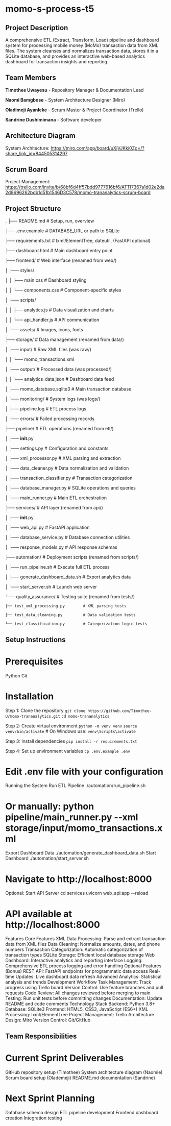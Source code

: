 # momo-s-process-t5

## Project Description
A comprehensive ETL (Extract, Transform, Load) pipeline and dashboard system for processing mobile money (MoMo) transaction data from XML files. The system cleanses and normalizes transaction data, stores it in a SQLite database, and provides an interactive web-based analytics dashboard for transaction insights and reporting.

## Team Members
**Timothee Uwayesu** - Repository Manager & Documentation Lead

**Naomi Bamgbose**  - System Architecture Designer (Miro)

**Oladimeji Ayanleke** - Scrum Master & Project Coordinator (Trello)

**Sandrine Dushimimana** - Software developer

## Architecture Diagram
System Architecture: https://miro.com/app/board/uXjVJKkj0Zg=/?share_link_id=844505314297

## Scrum Board
Project Management: https://trello.com/invite/b/68bf6d4ff57bdd9777616bf6/ATTI7367a1d02e2da2d9696262bdb1d51b1546D3C578/momo-trananalytics-scrum-board

## Project Structure
.
├── README.md                         # Setup, run, overview

├── .env.example                      # DATABASE_URL or path to SQLite

├── requirements.txt                  # lxml/ElementTree, dateutil, (FastAPI optional)

├── dashboard.html                    # Main dashboard entry point

├── frontend/                         # Web interface (renamed from web/)

│   ├── styles/

│   │   ├── main.css                  # Dashboard styling

│   │   └── components.css            # Component-specific styles

│   ├── scripts/

│   │   ├── analytics.js              # Data visualization and charts

│   │   └── api_handler.js            # API communication

│   └── assets/                       # Images, icons, fonts

├── storage/                          # Data management (renamed from data/)

│   ├── input/                        # Raw XML files (was raw/)

│   │   └── momo_transactions.xml

│   ├── output/                       # Processed data (was processed/)

│   │   └── analytics_data.json       # Dashboard data feed

│   ├── momo_database.sqlite3         # Main transaction database

│   └── monitoring/                   # System logs (was logs/)

│       ├── pipeline.log              # ETL process logs

│       └── errors/                   # Failed processing records

├── pipeline/                         # ETL operations (renamed from etl/)

│   ├── __init__.py

│   ├── settings.py                   # Configuration and constants

│   ├── xml_processor.py              # XML parsing and extraction

│   ├── data_cleaner.py               # Data normalization and validation

│   ├── transaction_classifier.py     # Transaction categorization

│   ├── database_manager.py           # SQLite operations and queries

│   └── main_runner.py                # Main ETL orchestration

├── services/                         # API layer (renamed from api/)

│   ├── __init__.py

│   ├── web_api.py                    # FastAPI application

│   ├── database_service.py           # Database connection utilities

│   └── response_models.py            # API response schemas

├── automation/                       # Deployment scripts (renamed from scripts/)

│   ├── run_pipeline.sh               # Execute full ETL process

│   ├── generate_dashboard_data.sh    # Export analytics data

│   └── start_server.sh               # Launch web server

└── quality_assurance/                # Testing suite (renamed from tests/)

    ├── test_xml_processing.py        # XML parsing tests
    
    ├── test_data_cleaning.py         # Data validation tests
    
    └── test_classification.py        # Categorization logic tests

## Setup Instructions
# Prerequisites
Python
Git

# Installation
Step 1: Clone the repository
`git clone https://github.com/Timothee-U/momo-trananalytics.git`
`cd momo-trananalytics`

Step 2: Create virtual environment
`python -m venv venv`
`source venv/bin/activate`  # On Windows use: `venv\Scripts\activate`

Step 3: Install dependencies
`pip install -r requirements.txt`

Step 4: Set up environment variables
`cp .env.example .env`

# Edit .env file with your configuration

Running the System
Run ETL Pipeline
./automation/run_pipeline.sh
# Or manually: python pipeline/main_runner.py --xml storage/input/momo_transactions.xml
Export Dashboard Data
./automation/generate_dashboard_data.sh
Start Dashboard
./automation/start_server.sh
# Navigate to http://localhost:8000
Optional: Start API Server
cd services
uvicorn web_api:app --reload
# API available at http://localhost:8000
Features
Core Features
XML Data Processing: Parse and extract transaction data from XML files
Data Cleaning: Normalize amounts, dates, and phone numbers
Transaction Categorization: Automatic categorization of transaction types
SQLite Storage: Efficient local database storage
Web Dashboard: Interactive analytics and reporting interface
Logging: Comprehensive ETL process logging and error handling
Optional Features (Bonus)
REST API: FastAPI endpoints for programmatic data access
Real-time Updates: Live dashboard data refresh
Advanced Analytics: Statistical analysis and trends
Development Workflow
Task Management: Track progress using Trello board
Version Control: Use feature branches and pull requests
Code Review: All changes reviewed before merging to main
Testing: Run unit tests before committing changes
Documentation: Update README and code comments
Technology Stack
Backend: Python 3.8+
Database: SQLite3
Frontend: HTML5, CSS3, JavaScript (ES6+)
XML Processing: lxml/ElementTree
Project Management: Trello
Architecture Design: Miro
Version Control: Git/GitHub

## Team Responsibilities
# Current Sprint Deliverables
GitHub repository setup (Timothee)
System architecture diagram (Naomie)
Scrum board setup (Olademeji)
README.md documentation (Sandrine)

# Next Sprint Planning
Database schema design
ETL pipeline development
Frontend dashboard creation
Integration testing

